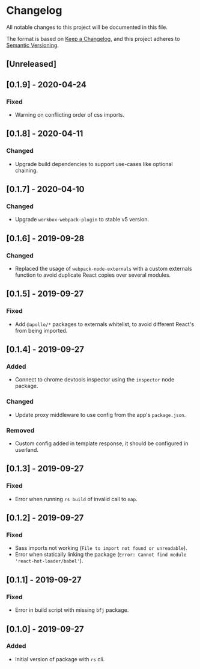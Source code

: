 # Changelog
All notable changes to this project will be documented in this file.

The format is based on [Keep a Changelog](https://keepachangelog.com/en/1.0.0/),
and this project adheres to [Semantic Versioning](https://semver.org/spec/v2.0.0.html).

## [Unreleased]

## [0.1.9] - 2020-04-24
### Fixed
- Warning on conflicting order of css imports.

## [0.1.8] - 2020-04-11
### Changed
- Upgrade build dependencies to support use-cases like optional chaining.

## [0.1.7] - 2020-04-10
### Changed
- Upgrade `workbox-webpack-plugin` to stable v5 version.

## [0.1.6] - 2019-09-28
### Changed
- Replaced the usage of `webpack-node-externals` with a custom externals function to avoid duplicate
  React copies over several modules.

## [0.1.5] - 2019-09-27
### Fixed
- Add `@apollo/*` packages to externals whitelist, to avoid different React's from being imported.

## [0.1.4] - 2019-09-27
### Added
- Connect to chrome devtools inspector using the `inspector` node package.

### Changed
- Update proxy middleware to use config from the app's `package.json`.

### Removed
- Custom config added in template response, it should be configured in userland.

## [0.1.3] - 2019-09-27
### Fixed
- Error when running `rs build` of invalid call to `map`.

## [0.1.2] - 2019-09-27
### Fixed
- Sass imports not working (`File to import not found or unreadable`).
- Error when statically linking the package (`Error: Cannot find module 'react-hot-loader/babel'`).

## [0.1.1] - 2019-09-27
### Fixed
- Error in build script with missing `bfj` package.

## [0.1.0] - 2019-09-27
### Added
- Initial version of package with `rs` cli.
